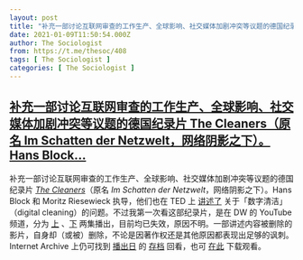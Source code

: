 ```yaml
---
layout: post
title: "补充一部讨论互联网审查的工作生产、全球影响、社交媒体加剧冲突等议题的德国纪录片 The Cleaners（原名 Im Schatten der Netzwelt，网络阴影之下）。Hans Block"
date: 2021-01-09T11:50:54.000Z
author: The Sociologist
from: https://t.me/thesoc/408
tags: [ The Sociologist ]
categories: [ The Sociologist ]
---
```

<!--1610193054000-->
[补充一部讨论互联网审查的工作生产、全球影响、社交媒体加剧冲突等议题的德国纪录片 The Cleaners（原名 Im Schatten der Netzwelt，网络阴影之下）。Hans Block...](https://t.me/thesoc/408)
------

<div>
<p>补充一部讨论互联网审查的工作生产、全球影响、社交媒体加剧冲突等议题的德国纪录片 <a href="https://www.imdb.com/title/tt7689936/" target="_blank" rel="noopener" onclick="return confirm('Open this link?\n\n'+this.href);"><i>The Cleaners</i></a>（原名 <i>Im Schatten der Netzwelt</i>，网络阴影之下）。Hans Block 和 Moritz Riesewieck 执导，他们也在 TED 上 <a href="https://www.ted.com/talks/hans_block_and_moritz_riesewieck_the_price_of_a_clean_internet" target="_blank" rel="noopener" onclick="return confirm('Open this link?\n\n'+this.href);">讲述了</a> 关于「数字清洁」（digital cleaning）的问题。不过我第一次看这部纪录片，是在 DW 的 YouTube 频道，分为 <a href="https://www.youtube.com/watch?v=OS8v3QBUalg" target="_blank" rel="noopener" onclick="return confirm('Open this link?\n\n'+this.href);">上</a> 、<a href="https://www.youtube.com/watch?v=IKrreyG89P4" target="_blank" rel="noopener" onclick="return confirm('Open this link?\n\n'+this.href);">下</a> 两集播出，目前均已失效，原因不明。一部讲述内容被删除的影片，自身却（或被）删除，不论是因著作权还是其他原因都表现出足够的讽刺。Internet Archive 上仍可找到 <a href="https://archive.org/details/DW_20200613_121500_The_Cleaners_-_Social_medias/" target="_blank" rel="noopener" onclick="return confirm('Open this link?\n\n'+this.href);">播出日</a> 的 <a href="https://archive.org/search.php?query=The%20Cleaners%20DW" target="_blank" rel="noopener" onclick="return confirm('Open this link?\n\n'+this.href);">存档</a> 回看，也可 <a href="https://t.me/thesoclib/132" target="_blank" rel="noopener" onclick="return confirm('Open this link?\n\n'+this.href);">在此</a> 下载观看。</p>
</div>
